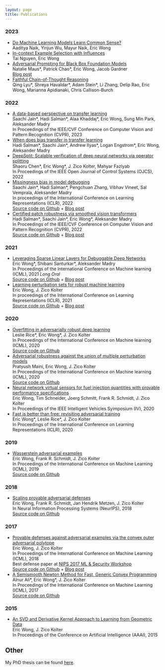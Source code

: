 ```yaml
---
layout: page
title: Publications
---
```

### 2023
+ [Do Machine Learning Models Learn Common Sense?](https://arxiv.org/abs/2303.01433)   
Aaditya Naik, Yinjun Wu, Mayur Naik, Eric Wong   
+ [In-context Example Selection with Influences](https://arxiv.org/abs/2302.11042)   
Tai Nguyen, Eric Wong  
+ [Adversarial Prompting for Black Box Foundation Models](https://arxiv.org/abs/2302.04237)   
Natalie Maus\*, Patrick Chao\*, Eric Wong, Jacob Gardner  
[Blog post](https://debugml.github.io/adversarial-prompts/)  
+ [Faithful Chain-of-Thought Reasoning](https://arxiv.org/abs/2302.04237)  
Qing Lyu\*, Shreya Havaldar\*, Adam Stein\*, Li Zhang, Delip Rao, Eric Wong, Marianna Apidianaki, Chris Callison-Burch

### 2022
+ [A data-based perspective on transfer learning](https://arxiv.org/abs/2207.05739)  
Saachi Jain\*, Hadi Salman\*, Alaa Khaddaj\*, Eric Wong, Sung Min Park, Aleksander Madry  
In Proceedings of the IEEE/CVF Conference on Computer Vision and Pattern Recognition (CVPR), 2023  
+ [When does bias transfer in transfer learning](https://arxiv.org/abs/2207.02842)  
Hadi Salman\*, Saachi Jain\*, Andrew Ilyas\*, Logan Engstrom\*, Eric Wong, Aleksander Madry  
+ [DeepSplit: Scalable verification of deep neural networks via operator splitting](https://arxiv.org/abs/2106.09117)  
Shaoru Chen\*, Eric Wong\*, J. Zico Kolter, Mahyar Fazlyab  
In Proceedings of the IEEE Open Journal of Control Systems (OJCS), 2022  
+ [Missingness bias in model debugging](https://arxiv.org/abs/2204.08945?context=cs)  
Saachi Jain\*, Hadi Salman\*, Pengchuan Zhang, Vibhav Vineet, Sal Vemprala, Aleksander Madry  
In proceedings of the International Conference on Learning Representations (ICLR), 2022  
[Source code on Github](https://github.com/MadryLab/missingness) + [Blog post](https://gradientscience.org/missingness/)  
+ [Certified patch robustness via smoothed vision transformers](https://arxiv.org/abs/2110.07719)  
Hadi Salman\*, Saachi Jain\*, Eric Wong\*, Aleksander Madry  
In Proceedings of the IEEE/CVF Conference on Computer Vision and Pattern Recognition (CVPR), 2022  
[Source code on Github](https://github.com/MadryLab/smoothed-vit) + [Blog post](https://gradientscience.org/smoothing/)

### 2021 
+ [Leveraging Sparse Linear Layers for Debuggable Deep Networks](https://arxiv.org/abs/2105.04857)  
Eric Wong\*, Shibani Santurkar\*, Aleksander Madry  
In Proceedings of the International Conference on Machine learning (ICML), 2021 *Long Oral*  
[Source code on Github](https://github.com/madrylab/debuggabledeepnetworks) + [Blog post](https://gradientscience.org/glm_saga/)
+ [Learning perturbation sets for robust machine learning](https://arxiv.org/abs/2007.08450)  
Eric Wong, J. Zico Kolter  
In proceedings of the International Conference on Learning Representations (ICLR), 2021  
[Source code on Github](https://github.com/locuslab/perturbation_learning/) + [Blog post](https://locuslab.github.io/2020-07-20-perturbation/)

### 2020
+ [Overfitting in adversarially robust deep learning](https://arxiv.org/abs/2002.11569)  
Leslie Rice\*, Eric Wong\*, J. Zico Kolter  
In Proceedings of the International Conference on Machine learning (ICML), 2020  
[Source code on Github](https://github.com/locuslab/robust_overfitting/)
+ [Adversarial robustness against the union of multiple perturbation models](https://arxiv.org/abs/1909.04068)  
Pratyush Maini, Eric Wong, J. Zico Kolter  
In Proceedings of the International Conference on Machine learning (ICML), 2020  
[Source code on Github](https://github.com/locuslab/robust_union/)
+ [Neural network virtual sensors for fuel injection quantities with provable performance specifications](http://arxiv.org/abs/2007.00147)  
Eric Wong, Tim Schneider, Joerg Schmitt, Frank R. Schmidt, J. Zico Kolter  
In Proceedings of the IEEE Intelligent Vehicles Syimposium (IV), 2020
+ [Fast is better than free: revisiting adversarial training](https://arxiv.org/abs/2001.03994)  
Eric Wong\*, Leslie Rice\*, J. Zico Kolter  
In Proceedings of the International Conference on Learning Representations (ICLR), 2020

### 2019
+ [Wasserstein adversarial examples](https://arxiv.org/abs/1902.07906)  
Eric Wong, Frank R. Schmidt, J. Zico Kolter  
In Proceedings of the International Conference on Machine Learning (ICML), 2019  
[Source code on Github](https://github.com/locuslab/projected_sinkhorn/)

### 2018
+ [Scaling provable adversarial defenses](https://arxiv.org/abs/1805.12514)  
Eric Wong, Frank R. Schmidt, Jan Hendrik Metzen, J. Zico Kolter  
In Neural Information Processing Systems (NeurIPS), 2018  
[Source code on Github](https://github.com/locuslab/convex_adversarial/)

### 2017
+ [Provable defenses against adversarial examples via the convex outer adversarial polytope](https://arxiv.org/abs/1711.00851)  
Eric Wong, J. Zico Kolter  
In Proceedings of the International Conference on Machine Learning (ICML), 2018  
Best defense paper at [NIPS 2017 ML &amp; Security Workshop](https://machine-learning-and-security.github.io/)  
[Source code on Github](https://github.com/locuslab/convex_adversarial/) + [Blog post](https://locuslab.github.io/2019-03-12-provable/)
+ [A Semismooth Newton Method for Fast, Generic Convex Programming](https://arxiv.org/abs/1705.00772)  
Alnur Ali\*, Eric Wong\*, J. Zico Kolter  
In Proceedings of the International Conference on Machine Learning (ICML), 2017  
[Source code on Github](https://github.com/locuslab/newton_admm/)

### 2015
+ [An SVD and Derivative Kernel Approach to Learning from Geometric Data](http://zicokolter.com/publications/wong2015svdkernel.pdf)  
Eric Wong, J. Zico Kolter  
In Proceedings of the Conference on Artificial Intelligence (AAAI), 2015

## Other
My PhD thesis can be found <a href='/assets/files/ericwong_phd_scs_2020.pdf'>here</a>.
